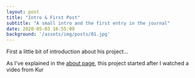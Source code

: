 ```yaml
---
layout: post
title: "Intro & First Post"
subtitle: "A small intro and the first entry in the journal"
date: 2020-05-03 16:55:09
background: '/assets/img/posts/01.jpg'
---
```


First a little bit of introduction about his project... 

As I've explained in the [about page][about], this project started after I watched a video from Kur


[about]: /about
